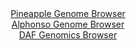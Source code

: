 <div id="Pineapple_Genome_Browser" align="center">
  <a href="https://igv.org/app/?sessionURL=blob:zZJbT9swGIb_iyXQJqVJ7DRJEwlNoUtHKQdBV8pAKHISJzU4dmq7J6r.dwzatBsm0YtNk3xhf_Lh_R4_W7AkUlHBQQyQDX0bQmABNROrMW5aRi5wQxSIK8wUsYAkFZGEFwTEW1BhpfHk.sycnGndqthxqG47Dea1sJVn4wY_C45Xyi5E4_QFYzgXEmshlXMs8VI4tF52ViTHbWubtz3bd0qssYNZOxNcCaclvM5W5r7sVymrCRcNyZoF0_QtQGbymIylXeEvyXScFAVRakQ2w_IoGQ2TGy.d3H0L.neTy5PpJJgejmnNsV5IcsSeh7SvRH.Uz.jj.gAd0yS8hWn3ceCN6gPv62G6bqkk6giGsOeFIfICg4bykqz_p67NoHt23l0PnubJ6SgUyRX6fh6uGUUHaDDerIvN6g.d7yzARLEwLoBiJsMYupbnBpaPgs7rFPYs140MHykoiO8fLKAlLp7M9vst0JvWGAMUmS_e5LGAkCWRIO5ErhvCKEJ.N.y6UQR31hYsJPt7cAeT6yh0UYJQkFWUaaNzmSneKhtzbi.Lyq6f96TZXqanKBkYgebo7OJ22H8yLKm8Lk0lLZKw9y7R0FAwAd6.0bT7kVz_xL6PBLF1vq9yuuc9UsPlR3oVTE.89Ob8xI.oIH4.hO8r9wpoPziVkA3WZr.pmOVP65ZYUsy1KSypojllVG.mhqNYgRgiz8gLCsGEsRHIOv_kWq4Ffffzb0m93cPuBQ--">Pineapple Genome Browser</a>
</div>
<div id="Alphonso_Genome_Browser" align="center">
  <a href="https://igv.org/app/?sessionURL=blob:zZJda9swFIb_i6BjA8eW5DiuDWU46UfSlKVrmqUfFCPbsqPGllxJseuG_PdpZWM3KzQXGwNdSIcjnfd99WxBQ6VigoMQYBt5NkLAAmol2jmp6pJ.IRVVIMxJqagFJM2ppDylINyCnChNFlcX5uZK61qFjsN03asIL4StXJtU5EVw0io7FZUzEmVJEiGJFlI5Q0ka4bCi6bU0IXVtm9mu7TkZ0cQhZb0SXAmnpryIW_Ne_KsUF5SLisbVptTsVUBs9BiNmZ2Tz9FyHqUpVWpKu0l2FE0n0Tf3ZHF3NhjdLWbj5WKw_DBnBSd6I.lR507T7iSp.qohTM5mwxZnF.6IHuDTAzzsH7jHH06eayapOkI.OnR9H.O.CYfxjD7_T77NYnt6H6.9p4oQVePD4.RSnk70cTbqzl6ub.EbvncWKEW6MSyAdCX9EEHLhQPLw4Pejy06tCAMTDpSMBDeP1hAS5KuTfv9FuiuNsQARZ82r_BYQMiMShD2Agh9FATY6_t9GARoZ23BRpZ_L9rTxVXgQxxhPIhzVmqDcxYrXiubcG43aW4XL3tmWc6G_hwZapKnSEQ3j8_rxRix7usV7BfrNykyw18_0Fh9j6Z_wt17hNg62Re2Yq7HjWzb5mZ6o.bryxxdnw8n54_Cvf1jPJ4xu180uZAV0abfVMzxJ28NkYxwbQoNUyxhJdPd0qQoWhAi7BpsQSpKYTgEskg.QgtayIOffuPp7h523wE-">Alphonso Genome Browser</a>
</div>


<div id="DAF_Genomics_Browser" align="center">
  <a href="https://igv.org/app/?sessionURL=blob:tZHtatswFIbvRdD.sh1LduzYEIZZki14W9e6TkpKCWf2cezNthxJXtqG3PuE2zHYKGPQgSSOOB_vKz1H8h2FrHhLQsIsOrYoJQaRJT8k0HQ1foIGJQkLqCUaRGCBAtsMSXgkBUgF6dUH3Vkq1clwNMqhMHfY8qbKpCUdCzpT8l6VqEtNZkEDj7yFg7Qy3uhiBSOou5K3ko8gy1BK0x512O62B9DHz9x2GInbpq9VNahutQltLLcK0G6rNsf7vxj5D8p6VW.idRIN_TE.LPNpFC.jlTNPN..8t5v04v069dbnSbVrQfUCp8i6m89xkXwtV.hfziZ7Gsebj2dskbhqd.bMzuf3XSVQTqlPJ47v0zEjJ4PUPOs1BJKVgobUNXw2MZjrms.hM_b0LwhekfD2ziBKQPZNl98eiXroNCoicd8P1AzCRY6ChGZg2z4NAjZ2fdcOAnoyjqQX9SuzXKRXgW.ziDHP.gKN1i.qevhALfRn8rVA_jZZ738FdXlTNd4FwKNms6hnAJjq6NpZzpx.v5q_gMogLz6t4KIBpVNP12cwUGvFBlv1i4xzujv9AA--">DAF Genomics Browser</a>
</div>

